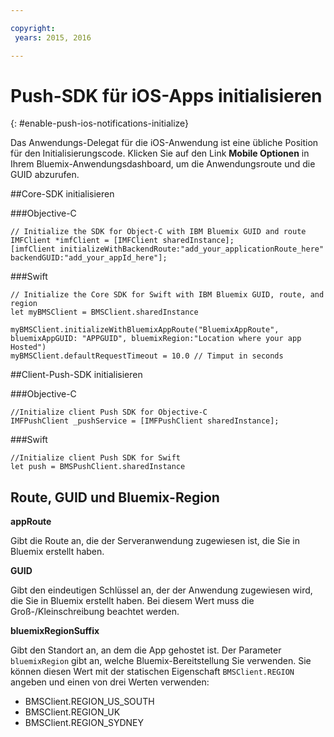 ```yaml
---

copyright:
 years: 2015, 2016

---
```


# Push-SDK für iOS-Apps initialisieren
{: #enable-push-ios-notifications-initialize}

Das Anwendungs-Delegat für die iOS-Anwendung ist eine übliche Position für den
Initialisierungscode.
Klicken Sie auf den Link **Mobile Optionen** in Ihrem Bluemix-Anwendungsdashboard, um
die Anwendungsroute und die GUID abzurufen.

##Core-SDK initialisieren

###Objective-C

```
// Initialize the SDK for Object-C with IBM Bluemix GUID and route
IMFClient *imfClient = [IMFClient sharedInstance];
[imfClient initializeWithBackendRoute:"add_your_applicationRoute_here" backendGUID:"add_your_appId_here"];
```

###Swift

```
// Initialize the Core SDK for Swift with IBM Bluemix GUID, route, and region
let myBMSClient = BMSClient.sharedInstance

myBMSClient.initializeWithBluemixAppRoute("BluemixAppRoute", bluemixAppGUID: "APPGUID", bluemixRegion:"Location where your app Hosted")
myBMSClient.defaultRequestTimeout = 10.0 // Timput in seconds
```

##Client-Push-SDK initialisieren

###Objective-C

```
//Initialize client Push SDK for Objective-C
IMFPushClient _pushService = [IMFPushClient sharedInstance];
```

###Swift

```
//Initialize client Push SDK for Swift
let push = BMSPushClient.sharedInstance
```

## Route, GUID und Bluemix-Region

**appRoute**

Gibt die Route an, die der Serveranwendung zugewiesen ist, die Sie in Bluemix erstellt haben.

**GUID**

Gibt den eindeutigen Schlüssel an, der der Anwendung zugewiesen wird, die Sie in Bluemix erstellt haben. Bei diesem Wert muss die Groß-/Kleinschreibung beachtet werden.

**bluemixRegionSuffix**

Gibt den Standort an, an dem die App gehostet ist. Der Parameter `bluemixRegion` gibt an, welche Bluemix-Bereitstellung Sie verwenden. Sie können diesen Wert mit der statischen Eigenschaft `BMSClient.REGION` angeben und einen von drei Werten verwenden:

- BMSClient.REGION_US_SOUTH
- BMSClient.REGION_UK
- BMSClient.REGION_SYDNEY
